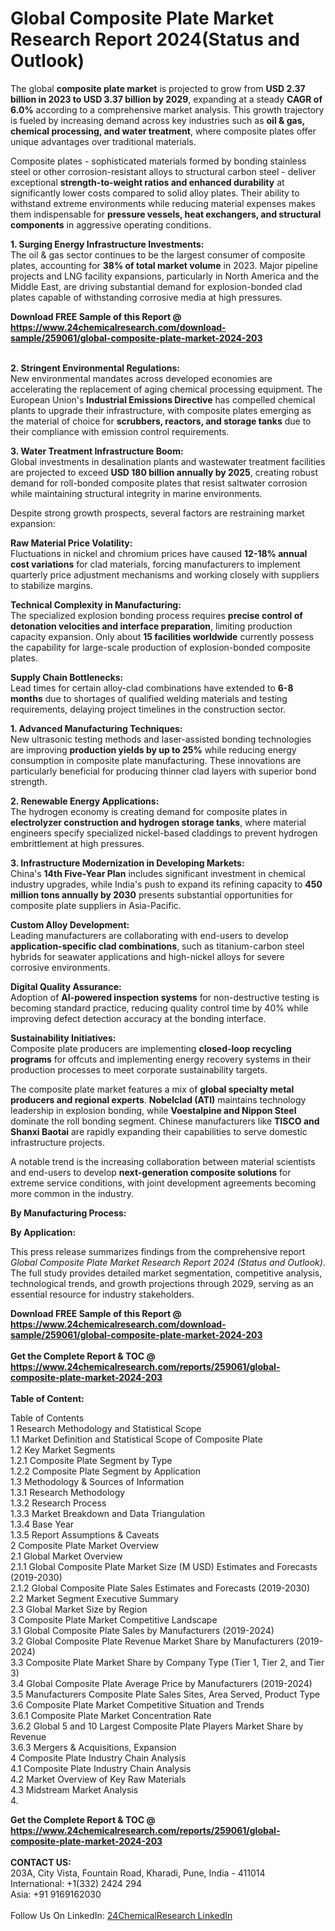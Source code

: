 <h1>Global Composite Plate Market Research Report 2024(Status and Outlook)</h1><p>The global <strong>composite plate market</strong> is projected to grow from <strong>USD 2.37 billion in 2023 to USD 3.37 billion by 2029</strong>, expanding at a steady <strong>CAGR of 6.0%</strong> according to a comprehensive market analysis. This growth trajectory is fueled by increasing demand across key industries such as <strong>oil &amp; gas, chemical processing, and water treatment</strong>, where composite plates offer unique advantages over traditional materials.</p><p>Composite plates - sophisticated materials formed by bonding stainless steel or other corrosion-resistant alloys to structural carbon steel - deliver exceptional <strong>strength-to-weight ratios and enhanced durability</strong> at significantly lower costs compared to solid alloy plates. Their ability to withstand extreme environments while reducing material expenses makes them indispensable for <strong>pressure vessels, heat exchangers, and structural components</strong> in aggressive operating conditions.</p><p><strong>1. Surging Energy Infrastructure Investments:</strong><br>
The oil &amp; gas sector continues to be the largest consumer of composite plates, accounting for <strong>38% of total market volume</strong> in 2023. Major pipeline projects and LNG facility expansions, particularly in North America and the Middle East, are driving substantial demand for explosion-bonded clad plates capable of withstanding corrosive media at high pressures.</p><div><b>Download FREE Sample of this Report @ 
            <a href="https://www.24chemicalresearch.com/download-sample/259061/global-composite-plate-market-2024-203">
            https://www.24chemicalresearch.com/download-sample/259061/global-composite-plate-market-2024-203</a></b></div><br><p><strong>2. Stringent Environmental Regulations:</strong><br>
New environmental mandates across developed economies are accelerating the replacement of aging chemical processing equipment. The European Union's <strong>Industrial Emissions Directive</strong> has compelled chemical plants to upgrade their infrastructure, with composite plates emerging as the material of choice for <strong>scrubbers, reactors, and storage tanks</strong> due to their compliance with emission control requirements.</p><p><strong>3. Water Treatment Infrastructure Boom:</strong><br>
Global investments in desalination plants and wastewater treatment facilities are projected to exceed <strong>USD 180 billion annually by 2025</strong>, creating robust demand for roll-bonded composite plates that resist saltwater corrosion while maintaining structural integrity in marine environments.</p><p>Despite strong growth prospects, several factors are restraining market expansion:</p><p><strong>Raw Material Price Volatility:</strong><br>
	Fluctuations in nickel and chromium prices have caused <strong>12-18% annual cost variations</strong> for clad materials, forcing manufacturers to implement quarterly price adjustment mechanisms and working closely with suppliers to stabilize margins.</p><p><strong>Technical Complexity in Manufacturing:</strong><br>
	The specialized explosion bonding process requires <strong>precise control of detonation velocities and interface preparation</strong>, limiting production capacity expansion. Only about <strong>15 facilities worldwide</strong> currently possess the capability for large-scale production of explosion-bonded composite plates.</p><p><strong>Supply Chain Bottlenecks:</strong><br>
	Lead times for certain alloy-clad combinations have extended to <strong>6-8 months</strong> due to shortages of qualified welding materials and testing requirements, delaying project timelines in the construction sector.</p><p><strong>1. Advanced Manufacturing Techniques:</strong><br>
New ultrasonic testing methods and laser-assisted bonding technologies are improving <strong>production yields by up to 25%</strong> while reducing energy consumption in composite plate manufacturing. These innovations are particularly beneficial for producing thinner clad layers with superior bond strength.</p><p><strong>2. Renewable Energy Applications:</strong><br>
The hydrogen economy is creating demand for composite plates in <strong>electrolyzer construction and hydrogen storage tanks</strong>, where material engineers specify specialized nickel-based claddings to prevent hydrogen embrittlement at high pressures.</p><p><strong>3. Infrastructure Modernization in Developing Markets:</strong><br>
China's <strong>14th Five-Year Plan</strong> includes significant investment in chemical industry upgrades, while India's push to expand its refining capacity to <strong>450 million tons annually by 2030</strong> presents substantial opportunities for composite plate suppliers in Asia-Pacific.</p><p><strong>Custom Alloy Development:</strong><br>
	Leading manufacturers are collaborating with end-users to develop <strong>application-specific clad combinations</strong>, such as titanium-carbon steel hybrids for seawater applications and high-nickel alloys for severe corrosive environments.</p><p><strong>Digital Quality Assurance:</strong><br>
	Adoption of <strong>AI-powered inspection systems</strong> for non-destructive testing is becoming standard practice, reducing quality control time by 40% while improving defect detection accuracy at the bonding interface.</p><p><strong>Sustainability Initiatives:</strong><br>
	Composite plate producers are implementing <strong>closed-loop recycling programs</strong> for offcuts and implementing energy recovery systems in their production processes to meet corporate sustainability targets.</p><p>The composite plate market features a mix of <strong>global specialty metal producers and regional experts</strong>. <strong>Nobelclad (ATI)</strong> maintains technology leadership in explosion bonding, while <strong>Voestalpine and Nippon Steel</strong> dominate the roll bonding segment. Chinese manufacturers like <strong>TISCO and Shanxi Baotai</strong> are rapidly expanding their capabilities to serve domestic infrastructure projects.</p><p>A notable trend is the increasing collaboration between material scientists and end-users to develop <strong>next-generation composite solutions</strong> for extreme service conditions, with joint development agreements becoming more common in the industry.</p><p><strong>By Manufacturing Process:</strong></p><p><strong>By Application:</strong></p><p>This press release summarizes findings from the comprehensive report <em>Global Composite Plate Market Research Report 2024 (Status and Outlook)</em>. The full study provides detailed market segmentation, competitive analysis, technological trends, and growth projections through 2029, serving as an essential resource for industry stakeholders.</p><div><b>Download FREE Sample of this Report @ 
            <a href="https://www.24chemicalresearch.com/download-sample/259061/global-composite-plate-market-2024-203">
            https://www.24chemicalresearch.com/download-sample/259061/global-composite-plate-market-2024-203</a></b></div><br><div><b>Get the Complete Report & TOC @ 
            <a href="https://www.24chemicalresearch.com/reports/259061/global-composite-plate-market-2024-203">
            https://www.24chemicalresearch.com/reports/259061/global-composite-plate-market-2024-203</a></b></div><br>
            <b>Table of Content:</b><p>Table of Contents<br />
1 Research Methodology and Statistical Scope<br />
1.1 Market Definition and Statistical Scope of Composite Plate<br />
1.2 Key Market Segments<br />
1.2.1 Composite Plate Segment by Type<br />
1.2.2 Composite Plate Segment by Application<br />
1.3 Methodology & Sources of Information<br />
1.3.1 Research Methodology<br />
1.3.2 Research Process<br />
1.3.3 Market Breakdown and Data Triangulation<br />
1.3.4 Base Year<br />
1.3.5 Report Assumptions & Caveats<br />
2 Composite Plate Market Overview<br />
2.1 Global Market Overview<br />
2.1.1 Global Composite Plate Market Size (M USD) Estimates and Forecasts (2019-2030)<br />
2.1.2 Global Composite Plate Sales Estimates and Forecasts (2019-2030)<br />
2.2 Market Segment Executive Summary<br />
2.3 Global Market Size by Region<br />
3 Composite Plate Market Competitive Landscape<br />
3.1 Global Composite Plate Sales by Manufacturers (2019-2024)<br />
3.2 Global Composite Plate Revenue Market Share by Manufacturers (2019-2024)<br />
3.3 Composite Plate Market Share by Company Type (Tier 1, Tier 2, and Tier 3)<br />
3.4 Global Composite Plate Average Price by Manufacturers (2019-2024)<br />
3.5 Manufacturers Composite Plate Sales Sites, Area Served, Product Type<br />
3.6 Composite Plate Market Competitive Situation and Trends<br />
3.6.1 Composite Plate Market Concentration Rate<br />
3.6.2 Global 5 and 10 Largest Composite Plate Players Market Share by Revenue<br />
3.6.3 Mergers & Acquisitions, Expansion<br />
4 Composite Plate Industry Chain Analysis<br />
4.1 Composite Plate Industry Chain Analysis<br />
4.2 Market Overview of Key Raw Materials<br />
4.3 Midstream Market Analysis<br />
4.</p><div><b>Get the Complete Report & TOC @ 
            <a href="https://www.24chemicalresearch.com/reports/259061/global-composite-plate-market-2024-203">
            https://www.24chemicalresearch.com/reports/259061/global-composite-plate-market-2024-203</a></b></div><br><b>CONTACT US:</b><br>
            203A, City Vista, Fountain Road, Kharadi, Pune, India - 411014<br>
            International: +1(332) 2424 294<br>
            Asia: +91 9169162030 <br><br>
            Follow Us On LinkedIn: <a href="https://www.linkedin.com/company/24chemicalresearch/">24ChemicalResearch LinkedIn</a>